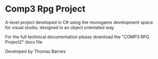 # Comp3 Rpg Project
 A-level project developed in C# using the monogame development space for visual studio; designed in an object orientated way
 
 For the full technical documentation please download the "COMP3 RPG Project2" docx file

Developed by Thomas Barnes
